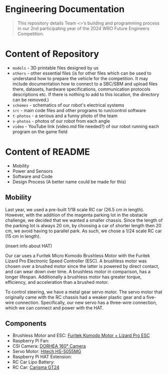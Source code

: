 Engineering Documentation
======
> This repository details Team <>’s building and programming process in our 2nd participating year of the 2024 WRO Future Engineers Competition.

# Content of Repository
* `models` - 3D printable files designed by us
* `others` - other essential files (is for other files which can be used to understand how to prepare the vehicle for the competition. It may include documentation how to connect to a SBC/SBM and upload files there, datasets, hardware specifications, communication protocols descriptions etc. If there is nothing to add to this location, the directory can be removed.)
* `schemes` - schematics of our robot's electrical systems
* `src` - main code files and other programs to run/control software
* `t-photos` - a serious and a funny photo of the team
* `v-photos` - photos of our robot from each angle
* `video` - YouTube link (video.md file needed?) of our robot running each program on the game field



# Content of README
* Mobility
* Power and Sensors
* Software and Code
* Design Process (A better name could be made for this)

## Mobility
  Last year, we used a pre-built 1/18 scale RC car (26.5 cm in length). However, with the addition of the magenta parking lot in the obstacle challenge, we decided that we wanted a smaller chassis. Since the length of the parking lot is always 20 cm, by choosing a car of shorter length then 20 cm, we avoid having to parallel park. As such, we chose a 1/24 scale RC car (15 cm in length).

(insert info about HAT)
  
  Our car uses a Furitek Micro Komodo Brushless Motor with the Furitek Lizard Pro Electronic Speed Controller (ESC). A brushless motor was chosen over a brushed motor since the latter is powered by direct contact, and can wear down over time. A brushless motor in comparison, has a longer lifespan. Additionally a brushless motor has greater torque, efficiency, and acceleration than a brushed motor. 
    
  To control steering, we have a metal gear servo motor. The servo motor that originally came with the RC chassis had a weaker plastic gear and a five-wire connection. Specifically, our new servo has a three-wire connection, which we can connect and power with the HAT.

## Components
* Brushless Motor and ESC: [Furitek Komodo Motor + Lizard Pro ESC](https://www.xtremerc.ca/products/furitek-scx24-stinger-brushless-power-system-w-1212-3450kv-brushless-motor?_pos=1&amp;_sid=cf7c35a05&amp;_ss=r)
* Raspberry Pi Fan: 
* CSI Camera: [DORHEA 160° Camera](https://www.amazon.com/Raspberry-Camera-Module-160FOV-Fisheye/dp/B083XMGSVP/)
* Servo Motor: [Hitech HS-5055MG](https://ca.robotshop.com/products/hs-5055mg-metal-gear-micro-servo-motor?srsltid=AfmBOopv8Z7LoCVOEqe16w05ZV-R78dNmy7dappldIxZiQzCJroxcssFc2Y)
* Raspberry Pi HAT Extension:
* RC Car Lipo Battery: 
* RC Car: [Carisma GT24](https://www.canadahobbies.ca/product/hobby-brands/carisma-rc/gt24-124th-4wd-toyota-celica-gt-four-st185-wrc/)

